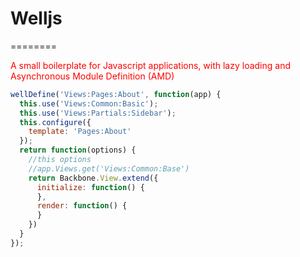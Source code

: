 <h1>Welljs</h1>
========

<span style="color: red;">A small boilerplate for Javascript applications, with lazy loading and Asynchronous Module Definition (AMD)</span>

```javascript
wellDefine('Views:Pages:About', function(app) {
  this.use('Views:Common:Basic');
  this.use('Views:Partials:Sidebar');
  this.configure({
    template: 'Pages:About'
  });
  return function(options) {
    //this options
    //app.Views.get('Views:Common:Base')
    return Backbone.View.extend({
      initialize: function() {
      },
      render: function() {
      }
    })
  }
});
```
